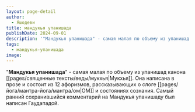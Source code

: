 ```yaml
---
layout: page-detail
author:
  - Яшодеви
title: мандукья упанишада
publishDate: 2024-09-01
description: '"Мандукья упанишада" - самая малая по объему из упанишад канона Мукхья. Она написана в прозе и состоит из 12 афоризмов, рассказывающих о слоге ОМ и состояниях сознания. Самый ранний сохранившийся комментарий на Мандукья упанишаду был написан Гаудападой.'
tags:
  - мандукья-упанишада
image:
---
```

"**Мандукья упанишада**" - самая малая по объему из упанишад канона [[pages/священные тексты/веды/мукхья|Мукхья]]. Она написана в прозе и состоит из 12 афоризмов, рассказывающих о слоге [[pages/йога/мантра-йога/мантра/ом|ОМ]] и состояниях сознания. Самый ранний сохранившийся комментарий на Мандукья упанишаду был написан Гаудападой.

